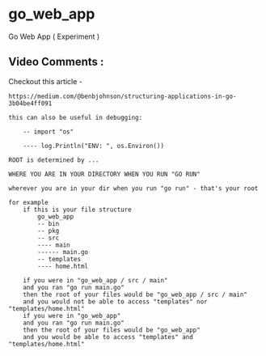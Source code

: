 # go_web_app
Go Web App ( Experiment )


## Video Comments :
    
   Checkout this article - 
    
    https://medium.com/@benbjohnson/structuring-applications-in-go-3b04be4ff091

    this can also be useful in debugging:
    
        -- import "os"
        
        ---- log.Println("ENV: ", os.Environ())

    ROOT is determined by ...
    
    WHERE YOU ARE IN YOUR DIRECTORY WHEN YOU RUN "GO RUN"
    
    wherever you are in your dir when you run "go run" - that's your root
    
    for example
        if this is your file structure
            go_web_app
            -- bin
            -- pkg
            -- src
            ---- main
            ------ main.go
            -- templates
            ---- home.html

        if you were in "go_web_app / src / main"
        and you ran "go run main.go"
        then the root of your files would be "go_web_app / src / main"
        and you would not be able to access "templates" nor "templates/home.html"
        if you were in "go_web_app"
        and you ran "go run main.go"
        then the root of your files would be "go_web_app"
        and you would be able to access "templates" and "templates/home.html"        